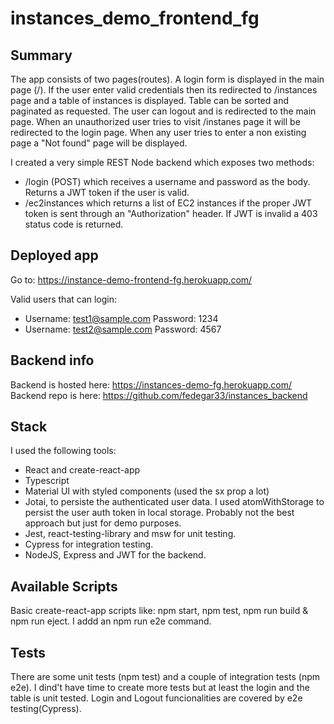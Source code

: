 # instances_demo_frontend_fg

## Summary

The app consists of two pages(routes).
A login form is displayed in the main page (/). If the user enter valid credentials then its redirected to /instances page
and a table of instances is displayed. Table can be sorted and paginated as requested.
The user can logout and is redirected to the main page.
When an unauthorized user tries to visit /instanes page it will be redirected to the login page.
When any user tries to enter a non existing page a "Not found" page will be displayed.

I created a very simple REST Node backend which exposes two methods:

- /login (POST) which receives a username and password as the body. Returns a JWT token if the user is valid.
- /ec2instances which returns a list of EC2 instances if the proper JWT token is sent through an "Authorization" header. If JWT is invalid a 403 status code is returned.

## Deployed app

Go to: https://instance-demo-frontend-fg.herokuapp.com/

Valid users that can login:

- Username: test1@sample.com Password: 1234
- Username: test2@sample.com Password: 4567

## Backend info

Backend is hosted here: https://instances-demo-fg.herokuapp.com/
Backend repo is here: https://github.com/fedegar33/instances_backend

## Stack

I used the following tools:

- React and create-react-app
- Typescript
- Material UI with styled components (used the sx prop a lot)
- Jotai, to persiste the authenticated user data. I used atomWithStorage to persist the user auth token in local storage. Probably not the best approach but just for demo purposes.
- Jest, react-testing-library and msw for unit testing.
- Cypress for integration testing.
- NodeJS, Express and JWT for the backend.

## Available Scripts

Basic create-react-app scripts like: npm start, npm test, npm run build & npm run eject. I addd an npm run e2e command.

## Tests

There are some unit tests (npm test) and a couple of integration tests (npm e2e).
I dind't have time to create more tests but at least the login and the table is unit tested.
Login and Logout funcionalities are covered by e2e testing(Cypress).
